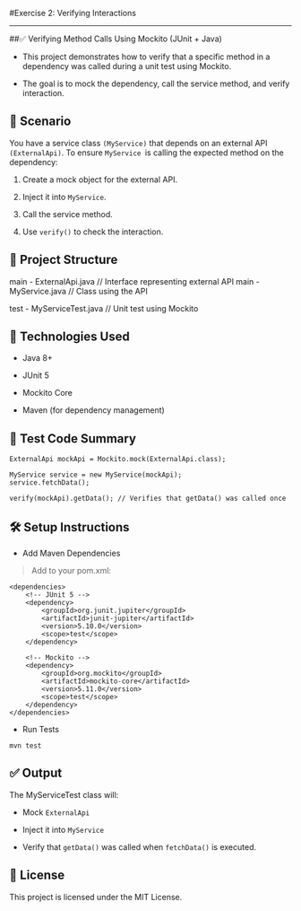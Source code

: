 #Exercise 2: Verifying Interactions

---

##✅ Verifying Method Calls Using Mockito (JUnit + Java)
- This project demonstrates how to verify that a specific method in a dependency was called during a unit test using Mockito.

- The goal is to mock the dependency, call the service method, and verify interaction.

## 📌 Scenario

You have a service class `(MyService)` that depends on an external API `(ExternalApi)`.
To ensure `MyService `is calling the expected method on the dependency:

1. Create a mock object for the external API.

2. Inject it into `MyService`.

3. Call the service method.

4. Use `verify()` to check the interaction.

## 📁 Project Structure

main - ExternalApi.java       // Interface representing external API
main - MyService.java         // Class using the API
  
test - MyServiceTest.java     // Unit test using Mockito
  
## 🔧 Technologies Used
 - Java 8+

 - JUnit 5 

- Mockito Core

- Maven (for dependency management)

## 🧪 Test Code Summary
```
ExternalApi mockApi = Mockito.mock(ExternalApi.class);

MyService service = new MyService(mockApi);
service.fetchData();

verify(mockApi).getData(); // Verifies that getData() was called once
```

## 🛠️ Setup Instructions

- Add Maven Dependencies

> Add to your pom.xml:

```
<dependencies>
    <!-- JUnit 5 -->
    <dependency>
        <groupId>org.junit.jupiter</groupId>
        <artifactId>junit-jupiter</artifactId>
        <version>5.10.0</version>
        <scope>test</scope>
    </dependency>

    <!-- Mockito -->
    <dependency>
        <groupId>org.mockito</groupId>
        <artifactId>mockito-core</artifactId>
        <version>5.11.0</version>
        <scope>test</scope>
    </dependency>
</dependencies>
```

- Run Tests

```
mvn test
```

## ✅ Output

The MyServiceTest class will:

- Mock `ExternalApi`

- Inject it into `MyService`

- Verify that `getData()` was called when `fetchData()` is executed.

## 📜 License

This project is licensed under the MIT License.